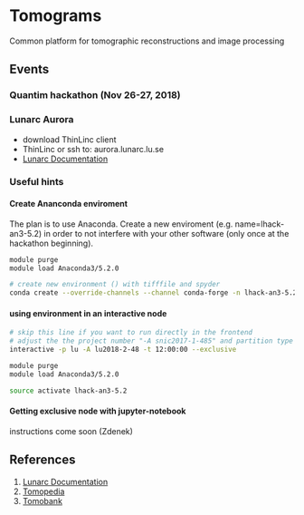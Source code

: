 # Tomograms

Common platform for tomographic reconstructions and image processing

## Events

### Quantim hackathon (Nov 26-27, 2018)

### Lunarc Aurora

- download ThinLinc client
- ThinLinc or ssh to: aurora.lunarc.lu.se
- [Lunarc Documentation](http://lunarc-documentation.readthedocs.io) 

### Useful hints

#### Create Ananconda enviroment

The plan is to use Anaconda. Create a new enviroment (e.g. name=lhack-an3-5.2) in order to not interfere with your other software (only once at the hackathon beginning).

```bash
module purge
module load Anaconda3/5.2.0

# create new environment () with tifffile and spyder
conda create --override-channels --channel conda-forge -n lhack-an3-5.2 python=3.6 tifffile spyder
```

#### using environment in an interactive node

```bash
# skip this line if you want to run directly in the frontend
# adjust the the project number "-A snic2017-1-485" and partition type "-p snic" in case
interactive -p lu -A lu2018-2-48 -t 12:00:00 --exclusive

module purge
module load Anaconda3/5.2.0

source activate lhack-an3-5.2
```

#### Getting exclusive node with jupyter-notebook

instructions come soon (Zdenek)

## References
1. [Lunarc Documentation](http://lunarc-documentation.readthedocs.io)
2. [Tomopedia](https://tomopedia.github.io/)
3. [Tomobank](https://tomobank.readthedocs.io)
